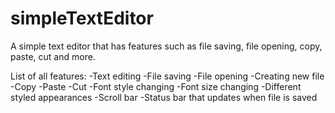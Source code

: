# simpleTextEditor
A simple text editor that has features such as file saving, file opening, copy, paste, cut and more.

List of all features:
-Text editing
-File saving
-File opening
-Creating new file
-Copy
-Paste
-Cut
-Font style changing
-Font size changing
-Different styled appearances
-Scroll bar
-Status bar that updates when file is saved
